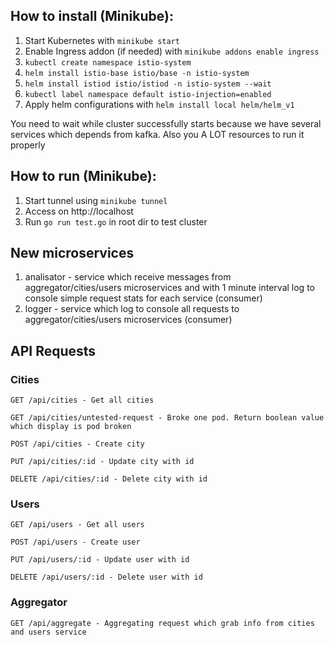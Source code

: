 ## How to install (Minikube):
1) Start Kubernetes with `minikube start`
2) Enable Ingress addon (if needed) with `minikube addons enable ingress`
3) `kubectl create namespace istio-system`
4) `helm install istio-base istio/base -n istio-system`
5) `helm install istiod istio/istiod -n istio-system --wait`
6) `kubectl label namespace default istio-injection=enabled`
7) Apply helm configurations with `helm install local helm/helm_v1`

You need to wait while cluster successfully starts because we have several services which depends from kafka. Also you A LOT resources to run it properly

## How to run (Minikube):
1) Start tunnel using `minikube tunnel`
2) Access on http://localhost
3) Run `go run test.go` in root dir to test cluster

## New microservices
1) analisator - service which receive messages from aggregator/cities/users microservices and 
with 1 minute interval log to console simple request stats for each service (consumer)
2) logger - service which log to console all requests to aggregator/cities/users microservices (consumer)


## API Requests

### Cities
`GET /api/cities - Get all cities`

`GET /api/cities/untested-request - Broke one pod. Return boolean value which display is pod broken`

`POST /api/cities - Create city`

`PUT /api/cities/:id - Update city with id`

`DELETE /api/cities/:id - Delete city with id`

### Users
`GET /api/users - Get all users`

`POST /api/users - Create user`

`PUT /api/users/:id - Update user with id`

`DELETE /api/users/:id - Delete user with id`


### Aggregator
`GET /api/aggregate - Aggregating request which grab info from cities and users service`

